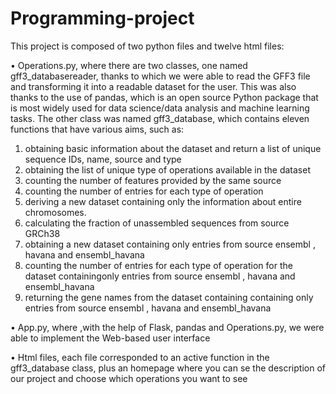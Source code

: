 # Programming-project
This project is composed of two python files and twelve html files:

•	Operations.py, where there are two classes, one named gff3_databasereader, thanks to which we were able to read the GFF3 file and transforming it into a readable dataset for the user. This was also thanks to the use of pandas, which is an open source Python package that is most widely used for data science/data analysis and machine learning tasks. The other class was named gff3_database, which contains eleven functions that have various aims, such as:
1.	obtaining basic information about the dataset and return a  list of unique sequence IDs, name, source and type
2.	obtaining the list of unique type of operations available in the dataset
3.	counting the number of features provided by the same source
4.	counting the number of entries for each type of operation
5.	deriving a new dataset containing only the information about entire chromosomes.
6.	calculating the fraction of unassembled sequences from source GRCh38
7.	obtaining a new dataset containing only entries from source ensembl , havana and ensembl_havana
8.	counting the number of entries for each type of operation for the dataset containingonly entries from source ensembl , havana and ensembl_havana
9.	returning the gene names from the dataset containing containing only entries from source ensembl , havana and ensembl_havana

•	App.py, where ,with the help of Flask, pandas and Operations.py, we were able to implement the Web-based user interface 

•	Html files, each file corresponded to an active function in the gff3_database class, plus an homepage where you can se the description of our project and choose which operations you want to see
